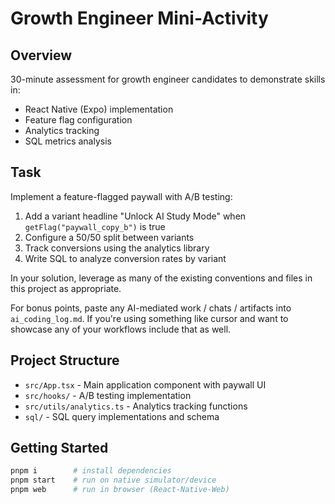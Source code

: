 # Growth Engineer Mini-Activity

## Overview
30-minute assessment for growth engineer candidates to demonstrate skills in:
- React Native (Expo) implementation
- Feature flag configuration
- Analytics tracking
- SQL metrics analysis

## Task
Implement a feature-flagged paywall with A/B testing:

1. Add a variant headline "Unlock AI Study Mode" when `getFlag("paywall_copy_b")` is true
2. Configure a 50/50 split between variants
3. Track conversions using the analytics library
4. Write SQL to analyze conversion rates by variant

In your solution, leverage as many of the existing conventions and files in this project as appropriate.

For bonus points, paste any AI-mediated work / chats / artifacts into `ai_coding_log.md`. If you're using something like cursor and want to showcase any of your workflows include that as well.

## Project Structure
- `src/App.tsx` - Main application component with paywall UI
- `src/hooks/` - A/B testing implementation
- `src/utils/analytics.ts` - Analytics tracking functions
- `sql/` - SQL query implementations and schema

## Getting Started
```bash
pnpm i        # install dependencies
pnpm start    # run on native simulator/device
pnpm web      # run in browser (React-Native-Web)
